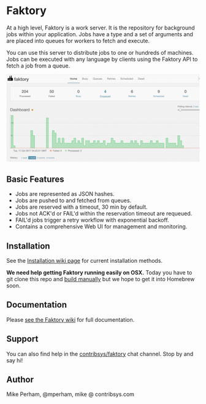 # Faktory

At a high level, Faktory is a work server.  It is the repository for
background jobs within your application. Jobs have a type and a set of
arguments and are placed into queues for workers to fetch and execute.

You can use this server to distribute jobs to one or hundreds of
machines. Jobs can be executed with any language by clients using
the Faktory API to fetch a job from a queue.

![webui](docs/webui.png)

## Basic Features

- Jobs are represented as JSON hashes.
- Jobs are pushed to and fetched from queues.
- Jobs are reserved with a timeout, 30 min by default.
- Jobs not ACK'd or FAIL'd within the reservation timeout are requeued.
- FAIL'd jobs trigger a retry workflow with exponential backoff.
- Contains a comprehensive Web UI for management and monitoring.

## Installation

See the [Installation wiki page](wiki/Installation) for current installation methods.

**We need help getting Faktory running easily on OSX.**  Today you have to
git clone this repo and [build manually](wiki/Development) but we hope to get it into
Homebrew soon.

## Documentation

Please [see the Faktory wiki](/contribsys/faktory/wiki) for full documentation.

## Support

You can also find help in the [contribsys/faktory](https://gitter.im/contribsys/faktory) chat channel. Stop by and say hi!

## Author

Mike Perham, @mperham, mike @ contribsys.com
